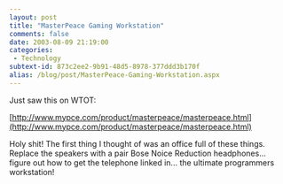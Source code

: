 ```yaml
---
layout: post
title: "MasterPeace Gaming Workstation"
comments: false
date: 2003-08-09 21:19:00
categories:
 - Technology
subtext-id: 873c2ee2-9b91-48d5-8978-377ddd3b170f
alias: /blog/post/MasterPeace-Gaming-Workstation.aspx
---
```



Just saw this on WTOT:

[http://www.mypce.com/product/masterpeace/masterpeace.html](http://www.mypce.com/product/masterpeace/masterpeace.html)

Holy shit! The first thing I thought of was an office full of these things. Replace the speakers with a pair Bose Noice Reduction headphones... figure out how to get the telephone linked in... the ultimate programmers workstation!
